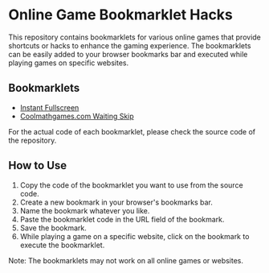 # Online Game Bookmarklet Hacks

This repository contains bookmarklets for various online games that provide shortcuts or hacks to enhance the gaming experience. The bookmarklets can be easily added to your browser bookmarks bar and executed while playing games on specific websites.

## Bookmarklets

- [Instant Fullscreen](https://github.com/NotWithering/gamehack/blob/1fea8a3f5347051aa7c7e77543d76a1e41b1d138/instant-fullscreen)
- [Coolmathgames.com Waiting Skip](https://github.com/NotWithering/gamehack/blob/9bacc47b60b2297da10b307d042aef9d3be9ce90/coolmath-skip)

For the actual code of each bookmarklet, please check the source code of the repository.

## How to Use

1. Copy the code of the bookmarklet you want to use from the source code.
2. Create a new bookmark in your browser's bookmarks bar.
3. Name the bookmark whatever you like.
4. Paste the bookmarklet code in the URL field of the bookmark.
5. Save the bookmark.
6. While playing a game on a specific website, click on the bookmark to execute the bookmarklet.

Note: The bookmarklets may not work on all online games or websites.
